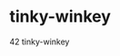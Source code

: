 # tinky-winkey

<!--
#field
Learning

#groups
42

#languages
C

#frames and libs

-->

42 tinky-winkey
